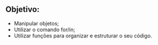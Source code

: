 ## Objetivo:

<ul>
  <li>Manipular objetos;</li>
  <li>Utilizar o comando for/in;</li>
  <li>Utilizar funções para organizar e estruturar o seu código.</li>
</ul>
